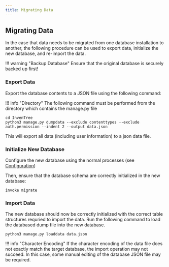 ```yaml
---
title: Migrating Data
---
```


## Migrating Data

In the case that data needs to be migrated from one database installation to another, the following procedure can be used to export data, initialize the new database, and re-import the data.

!!! warning "Backup Database"
	Ensure that the original database is securely backed up first!

### Export Data

Export the database contents to a JSON file using the following command:

!!! info "Directory"
    The following command must be performed from the directory which contains the manage.py file

```
cd InvenTree
python3 manage.py dumpdata --exclude contenttypes --exclude auth.permission --indent 2 --output data.json
```

This will export all data (including user information) to a json data file.

### Initialize New Database

Configure the new database using the normal processes (see [Configuration](../config))

Then, ensure that the database schema are correctly initialized in the new database:

```
invoke migrate
```

### Import Data

The new database should now be correctly initialized with the correct table structures requried to import the data. Run the following command to load the databased dump file into the new database.

```
python3 manage.py loaddata data.json
```

!!! info "Character Encoding"
	If the character encoding of the data file does not exactly match the target database, the import operation may not succeed. In this case, some manual editing of the database JSON file may be required.
